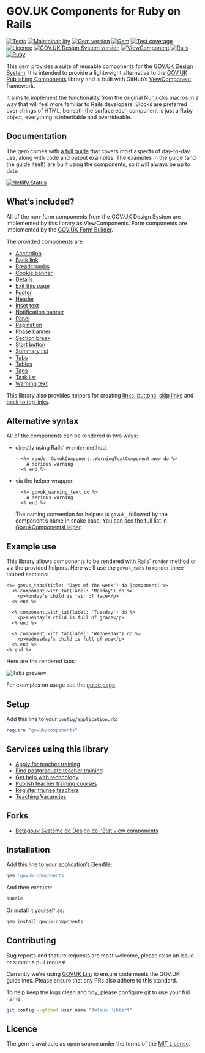 # GOV.UK Components for Ruby on Rails

[![Tests](https://github.com/x-govuk/govuk-components/workflows/Tests/badge.svg)](https://github.com/x-govuk/govuk-components/actions?query=workflow%3ATests)
[![Maintainability](https://api.codeclimate.com/v1/badges/cbcbc140f300b920d833/maintainability)](https://codeclimate.com/github/x-govuk/govuk-components/maintainability)
[![Gem version](https://badge.fury.io/rb/govuk-components.svg)](https://badge.fury.io/rb/govuk-components)
[![Gem](https://img.shields.io/gem/dt/govuk-components?logo=rubygems)](https://rubygems.org/gems/govuk-components)
[![Test coverage](https://api.codeclimate.com/v1/badges/cbcbc140f300b920d833/test_coverage)](https://codeclimate.com/github/x-govuk/govuk-components/test_coverage)
[![Licence](https://img.shields.io/github/license/x-govuk/govuk-components)](https://github.com/x-govuk/govuk-components/blob/main/LICENSE.txt)
[![GOV.UK Design System version](https://img.shields.io/badge/GOV.UK%20Design%20System-5.7.0-brightgreen)](https://design-system.service.gov.uk)
[![ViewComponent](https://img.shields.io/badge/ViewComponent-3.16.0-brightgreen)](https://viewcomponent.org/)
[![Rails](https://img.shields.io/badge/Rails-7.0.8%20%E2%95%B1%207.1.3-E16D6D)](https://weblog.rubyonrails.org/releases/)
[![Ruby](https://img.shields.io/badge/Ruby-3.1.6%20%20%E2%95%B1%203.2.4%20%20%E2%95%B1%203.3.4-E16D6D)](https://www.ruby-lang.org/en/downloads/)

This gem provides a suite of reusable components for the [GOV.UK Design System](https://design-system.service.gov.uk/). It is intended to provide a lightweight alternative to the [GOV.UK Publishing Components](https://github.com/alphagov/govuk_publishing_components) library and is built with GitHub’s [ViewComponent](https://github.com/github/view_component) framework.

It aims to implement the functionality from the original Nunjucks macros in a way that will feel more familiar to Rails developers. Blocks are preferred over strings of HTML, beneath the surface each component is just a Ruby object, everything is inheritable and overrideable.

## Documentation

The gem comes with [a full guide](https://govuk-components.netlify.app/) that covers most aspects of day-to-day use, along with code and output examples. The examples in the guide (and the guide itself) are built using the components, so it will always be up to date.

[![Netlify Status](https://api.netlify.com/api/v1/badges/d40a5a0a-b086-4c35-b046-97fbcbf9f219/deploy-status)](https://app.netlify.com/sites/govuk-components/deploys)

## What’s included?

All of the non-form components from the GOV.UK Design System are implemented by this library as ViewComponents. Form components are implemented by the [GOV.UK Form Builder](https://govuk-form-builder.netlify.app/).

The provided components are:

* [Accordion](https://govuk-components.netlify.app/components/accordion)
* [Back link](https://govuk-components.netlify.app/components/back-link)
* [Breadcrumbs](https://govuk-components.netlify.app/components/breadcrumbs)
* [Cookie banner](https://govuk-components.netlify.app/components/cookie-banner)
* [Details](https://govuk-components.netlify.app/components/details)
* [Exit this page](https://govuk-components.netlify.app/components/exit-this-page)
* [Footer](https://govuk-components.netlify.app/components/footer)
* [Header](https://govuk-components.netlify.app/components/header)
* [Inset text](https://govuk-components.netlify.app/components/inset-text)
* [Notification banner](https://govuk-components.netlify.app/components/notification-banner)
* [Panel](https://govuk-components.netlify.app/components/panel)
* [Pagination](https://govuk-components.netlify.app/components/pagination)
* [Phase banner](https://govuk-components.netlify.app/components/phase-banner)
* [Section break](https://govuk-components.netlify.app/components/section-break)
* [Start button](https://govuk-components.netlify.app/components/start-button)
* [Summary list](https://govuk-components.netlify.app/components/summary-list)
* [Tabs](https://govuk-components.netlify.app/components/tabs)
* [Tables](https://govuk-components.netlify.app/components/table)
* [Tags](https://govuk-components.netlify.app/components/tag)
* [Task list](https://govuk-components.netlify.app/components/task-list)
* [Warning text](https://govuk-components.netlify.app/components/warning-text)

This library also provides helpers for creating [links](https://govuk-components.netlify.app/helpers/link),
[buttons](https://govuk-components.netlify.app/helpers/button), [skip links](https://govuk-components.netlify.app/helpers/skip-link)
and [back to top links](https://govuk-components.netlify.app/helpers/back-to-top-link).

## Alternative syntax

All of the components can be rendered in two ways:

* directly using Rails’ `#render` method:

  ```erb
    <%= render GovukComponent::WarningTextComponent.new do %>
      A serious warning
    <% end %>
  ```

* via the helper wrapper:

  ```erb
    <%= govuk_warning_text do %>
      A serious warning
    <% end %>
  ```

  The naming convention for helpers is `govuk_` followed by the component’s name in snake case. You can see the full list in [GovukComponentsHelper](app/helpers/govuk_components_helper.rb).

## Example use

This library allows components to be rendered with Rails’ `render` method or via the provided helpers. Here we’ll use the `govuk_tabs` to render three tabbed sections:

```erb
<%= govuk_tabs(title: 'Days of the week') do |component| %>
  <% component.with_tab(label: 'Monday') do %>
    <p>Monday’s child is fair of face</p>
  <% end %>

  <% component.with_tab(label: 'Tuesday') do %>
    <p>Tuesday’s child is full of grace</p>
  <% end %>

  <% component.with_tab(label: 'Wednesday') do %>
    <p>Wednesday’s child is full of woe</p>
  <% end %>
<% end %>
```

Here are the rendered tabs:

![Tabs preview](docs/images/tabs.png)

For examples on usage see the [guide page](https://govuk-components.netlify.app/).

## Setup

Add this line to your `config/application.rb`:

```ruby
require "govuk/components"
```

## Services using this library

* [Apply for teacher training](https://github.com/DFE-Digital/apply-for-teacher-training)
* [Find postgraduate teacher training](https://github.com/DFE-Digital/find-teacher-training)
* [Get help with technology](https://github.com/DFE-Digital/get-help-with-tech)
* [Publish teacher training courses](https://github.com/DFE-Digital/publish-teacher-training)
* [Register trainee teachers](https://github.com/DFE-Digital/register-trainee-teachers)
* [Teaching Vacancies](https://github.com/DFE-Digital/teaching-vacancies)

## Forks

* [Betagouv Système de Design de l'État view components](https://betagouv.github.io/dsfr-view-components/)

## Installation

Add this line to your application’s Gemfile:

```ruby
gem 'govuk-components'
```

And then execute:

```sh
bundle
```

Or install it yourself as:

```sh
gem install govuk-components
```

## Contributing

Bug reports and feature requests are most welcome, please raise an issue or submit a pull request.

Currently we're using [GOVUK Lint](https://github.com/alphagov/govuk-lint) to ensure code meets the GOV.UK guidelines. Please ensure that any PRs also adhere to this standard.

To help keep the logs clean and tidy, please configure git to use your full name:

```sh
git config --global user.name "Julius Hibbert"
```

## Licence

The gem is available as open source under the terms of the [MIT License](https://opensource.org/licenses/MIT).
